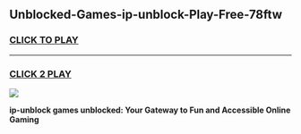 
## Unblocked-Games-ip-unblock-Play-Free-78ftw
<h3>
<a href="https://premium76.site?title=ip-unblock&ref=18A1">CLICK TO PLAY</a></h3>
<hr>

<h3>
<a href="https://premium76.site?title=ip-unblock&ref=18A1">CLICK 2 PLAY</a>
  
</h3>

<a href="https://premium76.site?title=ip-unblock&ref=18A1"><img src="https://clearcache.store/games.png"></a>


**ip-unblock games unblocked: Your Gateway to Fun and Accessible Online Gaming**
